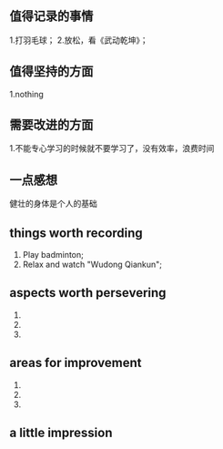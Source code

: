 ## 值得记录的事情
1.打羽毛球；
2.放松，看《武动乾坤》；


## 值得坚持的方面
1.nothing


## 需要改进的方面
1.不能专心学习的时候就不要学习了，没有效率，浪费时间


## 一点感想
健壮的身体是个人的基础



## things worth recording
1. Play badminton;
2. Relax and watch "Wudong Qiankun";

  
## aspects worth persevering
1.
2.
3.


## areas for improvement
1.
2.
3.


## a little impression
